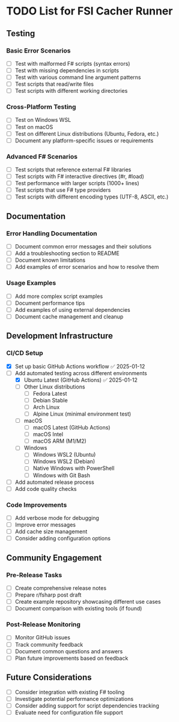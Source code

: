 # TODO List for FSI Cacher Runner

## Testing

### Basic Error Scenarios
- [ ] Test with malformed F# scripts (syntax errors)
- [ ] Test with missing dependencies in scripts
- [ ] Test with various command line argument patterns
- [ ] Test scripts that read/write files
- [ ] Test scripts with different working directories

### Cross-Platform Testing
- [ ] Test on Windows WSL
- [ ] Test on macOS
- [ ] Test on different Linux distributions (Ubuntu, Fedora, etc.)
- [ ] Document any platform-specific issues or requirements

### Advanced F# Scenarios
- [ ] Test scripts that reference external F# libraries
- [ ] Test scripts with F# interactive directives (#r, #load)
- [ ] Test performance with larger scripts (1000+ lines)
- [ ] Test scripts that use F# type providers
- [ ] Test scripts with different encoding types (UTF-8, ASCII, etc.)

## Documentation

### Error Handling Documentation
- [ ] Document common error messages and their solutions
- [ ] Add a troubleshooting section to README
- [ ] Document known limitations
- [ ] Add examples of error scenarios and how to resolve them

### Usage Examples
- [ ] Add more complex script examples
- [ ] Document performance tips
- [ ] Add examples of using external dependencies
- [ ] Document cache management and cleanup

## Development Infrastructure

### CI/CD Setup
- [x] Set up basic GitHub Actions workflow ✅ 2025-01-12
- [ ] Add automated testing across different environments
  - [x] Ubuntu Latest (GitHub Actions) ✅ 2025-01-12
  - [ ] Other Linux distributions
    - [ ] Fedora Latest
    - [ ] Debian Stable
    - [ ] Arch Linux
    - [ ] Alpine Linux (minimal environment test)
  - [ ] macOS
    - [ ] macOS Latest (GitHub Actions)
    - [ ] macOS Intel
    - [ ] macOS ARM (M1/M2)
  - [ ] Windows
    - [ ] Windows WSL2 (Ubuntu)
    - [ ] Windows WSL2 (Debian)
    - [ ] Native Windows with PowerShell
    - [ ] Windows with Git Bash
- [ ] Add automated release process
- [ ] Add code quality checks

### Code Improvements
- [ ] Add verbose mode for debugging
- [ ] Improve error messages
- [ ] Add cache size management
- [ ] Consider adding configuration options

## Community Engagement

### Pre-Release Tasks
- [ ] Create comprehensive release notes
- [ ] Prepare r/fsharp post draft
- [ ] Create example repository showcasing different use cases
- [ ] Document comparison with existing tools (if found)

### Post-Release Monitoring
- [ ] Monitor GitHub issues
- [ ] Track community feedback
- [ ] Document common questions and answers
- [ ] Plan future improvements based on feedback

## Future Considerations
- [ ] Consider integration with existing F# tooling
- [ ] Investigate potential performance optimizations
- [ ] Consider adding support for script dependencies tracking
- [ ] Evaluate need for configuration file support
